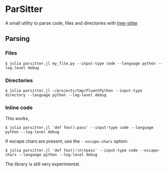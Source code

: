 # ParSitter

A small utility to parse code, files and directories with [tree-sitter](https://tree-sitter.github.io/tree-sitter/)

## Parsing
### Files
```
$ julia parsitter.jl my_file.py --input-type code --language python --log-level debug
```
### Directories
```
$ julia parsitter.jl ~/projects/tmp/FluentPython --input-type directory --language python --log-level debug
```
### Inline code

This works,
```
$ julia parsitter.jl 'def foo():pass' --input-type code --language python --log-level debug
```
If escape chars are present, use the `--escape-chars` option:
```
$ julia parsitter.jl 'def foo():\n\tpass' --input-type code --escape-chars --language python --log-level debug
```

The library is still very experimental.
